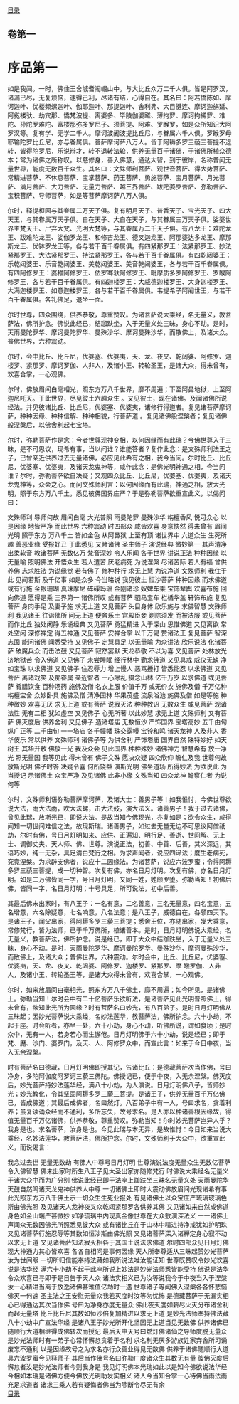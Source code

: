 <div class="menu"><a href="/lotus-sutra/#/table-of-contents">目录</a></div>

<hgroup>
  <h2>卷第一</h2>
  <h1>序品第一</h1>
</hgroup>

<p>
  如是我闻。一时，佛住王舍城耆阇崛山中。与大比丘众万二千人俱。皆是阿罗汉，诸漏已尽，无复烦恼，逮得己利，尽诸有结，心得自在。其名曰：阿若憍陈如、摩诃迦叶、优楼频螺迦叶、伽耶迦叶、那提迦叶、舍利弗、大目犍连、摩诃迦旃延、阿㝹楼驮、劫宾那、憍梵波提、离婆多、毕陵伽婆蹉、薄拘罗、摩诃拘絺罗、难陀、孙陀罗难陀、富楼那弥多罗尼子、须菩提、阿难、罗睺罗，如是众所知识大阿罗汉等。复有学、无学二千人。摩诃波阇波提比丘尼，与眷属六千人俱。罗睺罗母耶输陀罗比丘尼，亦与眷属俱。菩萨摩诃萨八万人。皆于阿耨多罗三藐三菩提不退转，皆得陀罗尼，乐说辩才，转不退转法轮，供养无量百千诸佛，于诸佛所植众德本；常为诸佛之所称叹。以慈修身，善入佛慧，通达大智，到于彼岸，名称普闻无量世界，能度无数百千众生。其名曰：文殊师利菩萨、观世音菩萨、得大势菩萨、常精进菩萨、不休息菩萨、宝掌菩萨、药王菩萨、勇施菩萨、宝月菩萨、月光菩萨、满月菩萨、大力菩萨、无量力菩萨、越三界菩萨、跋陀婆罗菩萨、弥勒菩萨、宝积菩萨、导师菩萨，如是等菩萨摩诃萨八万人俱。
</p>

<p>
  尔时，释提桓因与其眷属二万天子俱。复有明月天子、普香天子、宝光天子、四大天王，与其眷属万天子俱。自在天子、大自在天子，与其眷属三万天子俱。娑婆世界主梵天王、尸弃大梵、光明大梵等，与其眷属万二千天子俱。有八龙王：难陀龙王、跋难陀龙王、娑伽罗龙王、和修吉龙王、德叉迦龙王、阿那婆达多龙王、摩那斯龙王、优钵罗龙王等，各与若干百千眷属俱。有四紧那罗王：法紧那罗王、妙法紧那罗王、大法紧那罗王、持法紧那罗王，各与若干百千眷属俱。有四乾闼婆王：乐乾闼婆王、乐音乾闼婆王、美乾闼婆王、美音乾闼婆王，各与若干百千眷属俱。有四阿修罗王：婆稚阿修罗王、佉罗骞驮阿修罗王、毗摩质多罗阿修罗王、罗睺阿修罗王，各与若干百千眷属俱。有四迦楼罗王：大威德迦楼罗王、大身迦楼罗王、大满迦楼罗王、如意迦楼罗王，各与若干百千眷属俱。韦提希子阿阇世王，与若干百千眷属俱。各礼佛足，退坐一面。
</p>

<p>
  尔时世尊，四众围绕，供养恭敬，尊重赞叹。为诸菩萨说大乘经，名无量义，教菩萨法，佛所护念。佛说此经已，结跏趺坐，入于无量义处三昧，身心不动。是时，天雨曼陀罗华、摩诃曼陀罗华、曼殊沙华、摩诃曼殊沙华，而散佛上，及诸大众。普佛世界，六种震动。
</p>

<p>
  尔时，会中比丘、比丘尼，优婆塞、优婆夷，天、龙、夜叉、乾闼婆、阿修罗、迦楼罗、紧那罗、摩诃罗伽、人非人，及诸小王、转轮圣王，是诸大众，得未曾有，欢喜合掌，一心观佛。
</p>

<p>
  尔时，佛放眉间白毫相光，照东方万八千世界，靡不周遍；下至阿鼻地狱，上至阿迦尼吒天。于此世界，尽见彼土六趣众生
  。又见彼土，现在诸佛。及闻诸佛所说经法。并见彼诸比丘、比丘尼，优婆塞、优婆夷，诸修行得道者。复见诸菩萨摩诃萨，种种因缘、种种信解、种种相貌，行菩萨道
  。复见诸佛般涅槃者；复见诸佛般涅槃后，以佛舍利起七宝塔。
</p>

<p>
  尔时，弥勒菩萨作是念：今者世尊现神变相，以何因缘而有此瑞？今佛世尊入于三昧，是不可思议，现希有事，当以问谁？谁能答者？复作此念：是文殊师利法王之子，已曾亲近供养过去无量诸佛，必应见此希有之相，我今当问。尔时比丘、比丘尼，优婆塞、优婆夷，及诸天龙鬼神等，咸作此念：是佛光明神通之相，今当问谁？尔时，弥勒菩萨欲自决疑；又观四众比丘、比丘尼，优婆塞、优婆夷，及诸天龙鬼神等，众会之心。而问文殊师利言：以何因缘而有此瑞，神通之相，放大光明，照于东方万八千土，悉见彼佛国界庄严？于是弥勒菩萨欲重宣此义，以偈问曰：
</p>

<div class="commentary">
  <span>文殊师利</span>
  <span>导师何故</span>
  <span>眉间白毫</span>
  <span>大光普照</span>
  <span>雨曼陀罗</span>
  <span>曼殊沙华</span>
  <span>栴檀香风</span>
  <span>悦可众心</span>
  <span>以是因缘</span>
  <span>地皆严净</span>
  <span>而此世界</span>
  <span>六种震动</span>
  <span>时四部众</span>
  <span>咸皆欢喜</span>
  <span>身意快然</span>
  <span>得未曾有</span>
  <span>眉间光明</span>
  <span>照于东方</span>
  <span>万八千土</span>
  <span>皆如金色</span>
  <span>从阿鼻狱</span>
  <span>上至有顶</span>
  <span>诸世界中</span>
  <span>六道众生</span>
  <span>生死所趣</span>
  <span>善恶业缘</span>
  <span>受报好丑</span>
  <span>于此悉见</span>
  <span>又睹诸佛</span>
  <span>圣主师子</span>
  <span>演说经典</span>
  <span>微妙第一</span>
  <span>其声清净</span>
  <span>出柔软音</span>
  <span>教诸菩萨</span>
  <span>无数亿万</span>
  <span>梵音深妙</span>
  <span>令人乐闻</span>
  <span>各于世界</span>
  <span>讲说正法</span>
  <span>种种因缘</span>
  <span>以无量喻</span>
  <span>照明佛法</span>
  <span>开悟众生</span>
  <span>若人遭苦</span>
  <span>厌老病死</span>
  <span>为说涅槃</span>
  <span>尽诸苦际</span>
  <span>若人有福</span>
  <span>曾供养佛</span>
  <span>志求胜法</span>
  <span>为说缘觉</span>
  <span>若有佛子</span>
  <span>修种种行</span>
  <span>求无上慧</span>
  <span>为说净道</span>
  <span>文殊师利</span>
  <span>我住于此</span>
  <span>见闻若斯</span>
  <span>及千亿事</span>
  <span>如是众多</span>
  <span>今当略说</span>
  <span>我见彼土</span>
  <span>恒沙菩萨</span>
  <span>种种因缘</span>
  <span>而求佛道</span>
  <span>或有行施</span>
  <span>金银珊瑚</span>
  <span>真珠摩尼</span>
  <span>砗磲玛瑙</span>
  <span>金刚诸珍</span>
  <span>奴婢车乘</span>
  <span>宝饰辇舆</span>
  <span>欢喜布施</span>
  <span>回向佛道</span>
  <span>愿得是乘</span>
  <span>三界第一</span>
  <span>诸佛所叹</span>
  <span>或有菩萨</span>
  <span>驷马宝车</span>
  <span>栏楯华盖</span>
  <span>轩饰布施</span>
  <span>复见菩萨</span>
  <span>身肉手足</span>
  <span>及妻子施</span>
  <span>求无上道</span>
  <span>又见菩萨</span>
  <span>头目身体</span>
  <span>欣乐施与</span>
  <span>求佛智慧</span>
  <span>文殊师利</span>
  <span>我见诸王</span>
  <span>往诣佛所</span>
  <span>问无上道</span>
  <span>便舍乐土</span>
  <span>宫殿臣妾</span>
  <span>剃除须发</span>
  <span>而被法服</span>
  <span>或见菩萨</span>
  <span>而作比丘</span>
  <span>独处闲静</span>
  <span>乐诵经典</span>
  <span>又见菩萨</span>
  <span>勇猛精进</span>
  <span>入于深山</span>
  <span>思惟佛道</span>
  <span>又见离欲</span>
  <span>常处空闲</span>
  <span>深修禅定</span>
  <span>得五神通</span>
  <span>又见菩萨</span>
  <span>安禅合掌</span>
  <span>以千万偈</span>
  <span>赞诸法王</span>
  <span>复见菩萨</span>
  <span>智深志固</span>
  <span>能问诸佛</span>
  <span>闻悉受持</span>
  <span>又见佛子</span>
  <span>定慧具足</span>
  <span>以无量喻</span>
  <span>为众讲法</span>
  <span>欣乐说法</span>
  <span>化诸菩萨</span>
  <span>破魔兵众</span>
  <span>而击法鼓</span>
  <span>又见菩萨</span>
  <span>寂然宴默</span>
  <span>天龙恭敬</span>
  <span>不以为喜</span>
  <span>又见菩萨</span>
  <span>处林放光</span>
  <span>济地狱苦</span>
  <span>令入佛道</span>
  <span>又见佛子</span>
  <span>未尝睡眠</span>
  <span>经行林中</span>
  <span>勤求佛道</span>
  <span>又见具戒</span>
  <span>威仪无缺</span>
  <span>净如宝珠</span>
  <span>以求佛道</span>
  <span>又见佛子</span>
  <span>住忍辱力</span>
  <span>增上慢人</span>
  <span>恶骂捶打</span>
  <span>皆悉能忍</span>
  <span>以求佛道</span>
  <span>又见菩萨</span>
  <span>离诸戏笑</span>
  <span>及痴眷属</span>
  <span>亲近智者</span>
  <span>一心除乱</span>
  <span>摄念山林</span>
  <span>亿千万岁</span>
  <span>以求佛道</span>
  <span>或见菩萨</span>
  <span>肴膳饮食</span>
  <span>百种汤药</span>
  <span>施佛及僧</span>
  <span>名衣上服</span>
  <span>价值千万</span>
  <span>或无价衣</span>
  <span>施佛及僧</span>
  <span>千万亿种</span>
  <span>栴檀宝舍</span>
  <span>众妙卧具</span>
  <span>施佛及僧</span>
  <span>清净园林</span>
  <span>华果茂盛</span>
  <span>流泉浴池</span>
  <span>施佛及僧</span>
  <span>如是等施</span>
  <span>种种微妙</span>
  <span>欢喜无厌</span>
  <span>求无上道</span>
  <span>或有菩萨</span>
  <span>说寂灭法</span>
  <span>种种教诏</span>
  <span>无数众生</span>
  <span>或见菩萨</span>
  <span>观诸法性</span>
  <span>无有二相</span>
  <span>犹如虚空</span>
  <span>又见佛子</span>
  <span>心无所著</span>
  <span>以此妙慧</span>
  <span>求无上道</span>
  <span>文殊师利</span>
  <span>又有菩萨</span>
  <span>佛灭度后</span>
  <span>供养舍利</span>
  <span>又见佛子</span>
  <span>造诸塔庙</span>
  <span>无数恒沙</span>
  <span>严饰国界</span>
  <span>宝塔高妙</span>
  <span>五千由旬</span>
  <span>纵广正等</span>
  <span>二千由旬</span>
  <span>一一塔庙</span>
  <span>各千幢幡</span>
  <span>珠交露幔</span>
  <span>宝铃和鸣</span>
  <span>诸天龙神</span>
  <span>人及非人</span>
  <span>香华伎乐</span>
  <span>常以供养</span>
  <span>文殊师利</span>
  <span>诸佛子等</span>
  <span>为供舍利</span>
  <span>严饰塔庙</span>
  <span>国界自然</span>
  <span>殊特妙好</span>
  <span>如天树王</span>
  <span>其华开敷</span>
  <span>佛放一光</span>
  <span>我及众会</span>
  <span>见此国界</span>
  <span>种种殊妙</span>
  <span>诸佛神力</span>
  <span>智慧希有</span>
  <span>放一净光</span>
  <span>照无量国</span>
  <span>我等见此</span>
  <span>得未曾有</span>
  <span>佛子文殊</span>
  <span>愿决众疑</span>
  <span>四众欣仰</span>
  <span>瞻仁及我</span>
  <span>世尊何故</span>
  <span>放斯光明</span>
  <span>佛子时答</span>
  <span>决疑令喜</span>
  <span>何所饶益</span>
  <span>演斯光明</span>
  <span>佛坐道场</span>
  <span>所得妙法</span>
  <span>为欲说此</span>
  <span>为当授记</span>
  <span>示诸佛土</span>
  <span>众宝严净</span>
  <span>及见诸佛</span>
  <span>此非小缘</span>
  <span>文殊当知</span>
  <span>四众龙神</span>
  <span>瞻察仁者</span>
  <span>为说何等</span>
</div>

<p>
  尔时，文殊师利语弥勒菩萨摩诃萨，及诸大士：善男子等！如我惟忖，今佛世尊欲说大法，雨大法雨，吹大法螺，击大法鼓，演大法义。诸善男子！我于过去诸佛，曾见此瑞，放斯光已，即说大法。是故当知今佛现光，亦复如是；欲令众生，咸得闻知一切世间难信之法，故现斯瑞。诸善男子，如过去无量无边不可思议阿僧祇劫，尔时有佛，号日月灯明如来、应供、正遍知、明行足、善逝、世间解、无上士、调御丈夫、天人师、佛、世尊。演说正法，初善、中善、后善，其义深远，其语巧妙，纯一无杂，具足清白梵行之相。为求声闻者，说应四谛法；度生老病死，究竟涅槃。为求辟支佛者，说应十二因缘法。为诸菩萨，说应六波罗蜜；令得阿耨多罗三藐三菩提，成一切种智。次复有佛，亦名日月灯明。次复有佛，亦名日月灯明。如是二万佛皆同一字，号日月灯明，又同一姓，姓颇罗堕。弥勒当知！初佛后佛，皆同一字，名日月灯明；十号具足，所可说法，初中后善。
</p>

<p>
  其最后佛未出家时，有八王子：一名有意，二名善意，三名无量意，四名宝意，五名增意，六名除疑意，七名响意，八名法意；是八王子，威德自在，各领四天下。是诸王子，闻父出家，得阿耨多罗三藐三菩提；悉舍王位，亦随出家，发大乘意，常修梵行，皆为法师，已于千万佛所，植诸善本。是时，日月灯明佛说大乘经，名无量义，教菩萨法，佛所护念。说是经已，即于大众中结跏趺坐，入于无量义处三昧，身心不动。是时，天雨曼陀罗华、摩诃曼陀罗华、曼殊沙华、摩诃曼殊沙华，而散佛上，及诸大众；普佛世界，六种震动。尔时会中，比丘、比丘尼，优婆塞、优婆夷，天、龙、夜叉、乾闼婆、阿修罗、迦楼罗、紧那罗、摩
  睺罗伽、人非人，及诸小王、转轮圣王等，是诸大众得未曾有，欢喜合掌，一心观佛。
</p>

<p>
  尔时，如来放眉间白毫相光，照东方万八千佛土，靡不周遍；如今所见，是诸佛土。弥勒当知！尔时会中有二十亿菩萨乐欲听法，是诸菩萨见此光明普照佛土，得未曾有，欲知此光所为因缘？时有菩萨名曰妙光，有八百弟子。是时日月灯明佛从三昧起；因妙光菩萨说大乘经，名妙法莲华，教菩萨法，佛所护念。六十小劫，不起于座。时会听者，亦坐一处，六十小劫，身心不动，听佛所说，谓如食顷；是时众中，无有一人，若身若心而生懈倦。日月灯明佛于六十小劫，说是经已；即于梵、魔、沙门、婆罗门，及天、人、阿修罗众中，而宣此言：如来于今日中夜，当入无余涅槃。
</p>

<p>
  时有菩萨名曰德藏，日月灯明佛即授其记，告诸比丘：是德藏菩萨次当作佛，号曰净身，多陀阿伽度阿罗诃三藐三佛陀。佛授记已，便于中夜，入无余涅槃。佛灭度后，妙光菩萨持妙法莲华经，满八十小劫，为人演说。日月灯明佛八子，皆师妙光；妙光教化，令其坚固阿耨多罗三藐三菩提。是诸王子，供养无量百千万亿佛已，皆成佛道；其最后成佛者，名曰然灯。八百弟子中有一人，号曰求名，贪着利养；虽复读诵众经而不通利，多所忘失，故号求名。是人亦以种诸善根因缘故，得值无量百千万亿诸佛，供养恭敬，尊重赞叹。弥勒当知！尔时妙光菩萨岂异人乎？我身是也。求名菩萨，汝身是也。今见此瑞与本无异，是故惟忖：今日如来当说大乘经，名妙法莲华，教菩萨法，佛所护念。尔时，文殊师利于大众中，欲重宣此义，而说偈言：
</p>

<div class="commentary">
  <span>我念过去世</span>
  <span>无量无数劫</span>
  <span>有佛人中尊</span
  ><span>号日月灯明</span>
  <span>世尊演说法</span
  ><span>度无量众生</span
  ><span>无数亿菩萨</span
  ><span>令入佛智慧</span>
  <span>佛未出家时</span
  ><span>所生八王子</span
  ><span>见大圣出家</span
  ><span>亦随修梵行</span>
  <span>时佛说大乘</span
  ><span>经名无量义</span
  ><span>于诸大众中</span
  ><span>而为广分别</span>
  <span>佛说此经已</span
  ><span>即于法座上</span
  ><span>跏趺坐三昧</span
  ><span>名无量义处</span>
  <span>天雨曼陀华</span
  ><span>天鼓自然鸣</span
  ><span>诸天龙鬼神</span
  ><span>供养人中尊</span>
  <span>一切诸佛土</span
  ><span>即时大震动</span
  ><span>佛放眉间光</span
  ><span>现诸希有事</span>
  <span>此光照东方</span
  ><span>万八千佛土</span
  ><span>示一切众生</span
  ><span>生死业报处</span>
  <span>有见诸佛土</span
  ><span>以众宝庄严</span
  ><span>琉璃玻璃色</span
  ><span>斯由佛光照</span>
  <span>及见诸天人</span
  ><span>龙神夜叉众</span
  ><span>乾闼紧那罗</span
  ><span>各供养其佛</span>
  <span>又见诸如来</span
  ><span>自然成佛道</span
  ><span>身色如金山</span
  ><span>端严甚微妙</span>
  <span>如净琉璃中</span
  ><span>内现真金像</span
  ><span>世尊在大众</span
  ><span>敷演深法义</span>
  <span>一一诸佛土</span
  ><span>声闻众无数</span
  ><span>因佛光所照</span
  ><span>悉见彼大众</span>
  <span>或有诸比丘</span
  ><span>在于山林中</span
  ><span>精进持净戒</span
  ><span>犹如护明珠</span>
  <span>又见诸菩萨</span
  ><span>行施忍辱等</span
  ><span>其数如恒沙</span
  ><span>斯由佛光照</span>
  <span>又见诸菩萨</span
  ><span>深入诸禅定</span
  ><span>身心寂不动</span
  ><span>以求无上道</span>
  <span>又见诸菩萨</span
  ><span>知法寂灭相</span
  ><span>各于其国土</span
  ><span>说法求佛道</span>
  <span>尔时四部众</span
  ><span>见日月灯佛</span
  ><span>现大神通力</span
  ><span>其心皆欢喜</span>
  <span>各各自相问</span
  ><span>是事何因缘</span>
  <span>天人所奉尊</span
  ><span>适从三昧起</span
  ><span>赞妙光菩萨</span
  ><span>汝为世间眼</span>
  <span>一切所归信</span
  ><span>能奉持法藏</span
  ><span>如我所说法</span
  ><span>唯汝能证知</span>
  <span>世尊既赞叹</span
  ><span>令妙光欢喜</span
  ><span>说是法华经</span>
  <span>满六十小劫</span
  ><span>不起于此座</span
  ><span>所说上妙法</span
  ><span>是妙光法师</span
  ><span>悉皆能受持</span>
  <span>佛说是法华</span
  ><span>令众欢喜已</span
  ><span>寻即于是日</span
  ><span>告于天人众</span>
  <span>诸法实相义</span
  ><span>已为汝等说</span
  ><span>我今于中夜</span
  ><span>当入于涅槃</span>
  <span>汝一心精进</span
  ><span>当离于放逸</span
  ><span>诸佛甚难值</span
  ><span>亿劫时一遇</span>
  <span>世尊诸子等</span
  ><span>闻佛入涅槃</span
  ><span>各各怀悲恼</span
  ><span>佛灭一何速</span>
  <span>圣主法之王</span
  ><span>安慰无量众</span
  ><span>我若灭度时</span
  ><span>汝等勿忧怖</span>
  <span>是德藏菩萨</span
  ><span>于无漏实相</span
  ><span>心已得通达</span
  ><span>其次当作佛</span>
  <span>号曰为净身</span
  ><span>亦度无量众</span>
  <span>佛此夜灭度</span
  ><span>如薪尽火灭</span
  ><span>分布诸舍利</span
  ><span>而起无量塔</span>
  <span>比丘比丘尼</span
  ><span>其数如恒沙</span
  ><span>倍复加精进</span
  ><span>以求无上道</span>
  <span>是妙光法师</span
  ><span>奉持佛法藏</span
  ><span>八十小劫中</span
  ><span>广宣法华经</span>
  <span>是诸八王子</span
  ><span>妙光所开化</span
  ><span>坚固无上道</span
  ><span>当见无数佛</span>
  <span>供养诸佛已</span
  ><span>随顺行大道</span
  ><span>相继得成佛</span
  ><span>转次而授记</span>
  <span>最后天中天</span
  ><span>号曰燃灯佛</span
  ><span>诸仙之导师</span
  ><span>度脱无量众</span>
  <span>是妙光法师</span
  ><span>时有一弟子</span
  ><span>心常怀懈怠</span
  ><span>贪着于名利</span>
  <span>求名利无厌</span
  ><span>多游族姓家</span
  ><span>弃舍所习诵</span
  ><span>废忘不通利</span>
  <span>以是因缘故</span
  ><span>号之为求名</span
  ><span>亦行众善业</span
  ><span>得见无数佛</span>
  <span>供养于诸佛</span
  ><span>随顺行大道</span
  ><span>具六波罗蜜</span
  ><span>今见释师子</span>
  <span>其后当作佛</span
  ><span>号名曰弥勒</span
  ><span>广度诸众生</span
  ><span>其数无有量</span>
  <span>彼佛灭度后</span
  ><span>懈怠者汝是</span
  ><span>妙光法师者</span
  ><span>今则我身是</span>
  <span>我见灯明佛</span
  ><span>本光瑞如此</span
  ><span>以是知今佛</span
  ><span>欲说法华经</span>
  <span>今相如本瑞</span
  ><span>是诸佛方便</span
  ><span>今佛放光明</span
  ><span>助发实相义</span>
  <span>诸人今当知</span
  ><span>合掌一心待</span
  ><span>佛当雨法雨</span
  ><span>充足求道者</span>
  <span>诸求三乘人</span
  ><span>若有疑悔者</span
  ><span>佛当为除断</span
  ><span>令尽无有余</span>
</div>

<div class="menu"><a href="/lotus-sutra/#/table-of-contents">目录</a></div>
